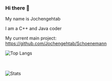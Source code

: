 ### Hi there 👋

My name is Jochengehtab

I am a C++ and Java coder

My current main project:
<br>
https://github.com/Jochengehtab/Schoenemann

![Top Langs](https://github-readme-stats.vercel.app/api/top-langs/?username=Jochengehtab&hide=typescript,makefile,ruby&theme=tokyonight)
<br>

<br><br>
![Stats](https://github-readme-stats.vercel.app/api?username=Jochengehtab&show_icons=true&theme=radical&count_private=true)
